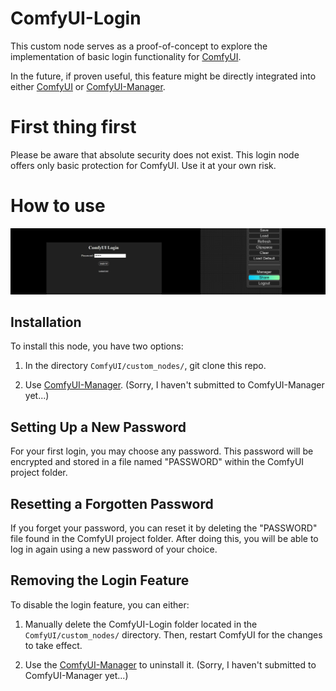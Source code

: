 # ComfyUI-Login
This custom node serves as a proof-of-concept to explore the implementation of basic login functionality for [ComfyUI](https://github.com/comfyanonymous/ComfyUI).

In the future, if proven useful, this feature might be directly integrated into either [ComfyUI](https://github.com/comfyanonymous/ComfyUI) or [ComfyUI-Manager](https://github.com/ltdrdata/ComfyUI-Manager).

# First thing first
Please be aware that absolute security does not exist. This login node offers only basic protection for ComfyUI. Use it at your own risk.

# How to use

![Screenshot](screenshot.png)

## Installation
To install this node, you have two options:

1. In the directory `ComfyUI/custom_nodes/`, git clone this repo.

2. Use [ComfyUI-Manager](https://github.com/ltdrdata/ComfyUI-Manager). (Sorry, I haven't submitted to ComfyUI-Manager yet...)

## Setting Up a New Password
For your first login, you may choose any password. This password will be encrypted and stored in a file named "PASSWORD" within the ComfyUI project folder.

## Resetting a Forgotten Password
If you forget your password, you can reset it by deleting the "PASSWORD" file found in the ComfyUI project folder. After doing this, you will be able to log in again using a new password of your choice.

## Removing the Login Feature
To disable the login feature, you can either:

1. Manually delete the ComfyUI-Login folder located in the `ComfyUI/custom_nodes/` directory. Then, restart ComfyUI for the changes to take effect.

2. Use the [ComfyUI-Manager](https://github.com/ltdrdata/ComfyUI-Manager) to uninstall it. (Sorry, I haven't submitted to ComfyUI-Manager yet...)
